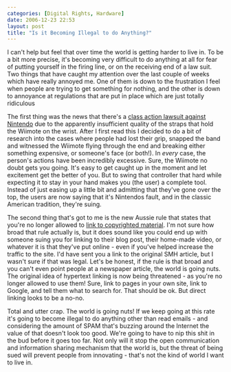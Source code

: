 ```yaml
---
categories: [Digital Rights, Hardware]
date: 2006-12-23 22:53
layout: post
title: "Is it Becoming Illegal to do Anything?"
---
```

I can't help but feel that over time the world is getting harder to live in. To be a bit more precise, it's becoming very difficult to do anything at all for fear of putting yourself in the firing line, or on the receiving end of a law suit.  Two things that have caught my attention over the last couple of weeks which have really annoyed me. One of them is down to the frustration I feel when people are trying to get something for nothing, and the other is down to annoyance at regulations that are put in place which are just totally ridiculous

The first thing was the news that there's a <a href="http://games.slashdot.org/article.pl?sid=06/12/19/1731210" title="Slashdot | Wiimote Straps Result in Class Action Suit" target="_blank">class action lawsuit against Nintendo</a> due to the apparently insufficient quality of the straps that hold the Wiimote on the wrist. After I first read this I decided to do a bit of research into the cases where people had lost their grip, snapped the band and witnessed the Wiimote flying through the end and breaking either something expensive, or someone's face (or both!). In <em>every</em> case, the person's actions have been incredibly excessive. Sure, the Wiimote no doubt gets you going. It's easy to get caught up in the moment and let excitement get the better of you. But to swing that controller that hard while expecting it to stay in your hand makes you (the user) a complete tool. Instead of just easing up a little bit and admitting that they've gone over the top, the users are now saying that it's Nintendos fault, and in the classic American tradition, they're suing.

The second thing that's got to me is the new Aussie rule that states that you're no longer allowed to <a href="http://www.theinquirer.net/default.aspx?article=36473" title="Illegal to Link" target="_blank">link to copyrighted material</a>. I'm not sure how broad that rule actually is, but it does sound like you could end up with someone suing you for linking to their blog post, their home-made video, or whatever it is that they've put online - even if you've helped increase the traffic to the site. I'd have sent you a link to the original SMH article, but I wasn't sure if that was legal. Let's be honest, if the rule is that broad and you can't even point people at a newspaper article, the world is going nuts. The original idea of hypertext linking is now being threatened - as you're no longer allowed to use them! Sure, link to pages in your own site, link to Google, and tell them what to search for. That should be ok. But direct linking looks to be a no-no.

Total and utter crap. The world is going nuts! If we keep going at this rate it's going to become illegal to do anything other than read emails - and considering the amount of SPAM that's buzzing around the Internet the value of that doesn't look too good. We're going to have to nip this shit in the bud before it goes too far. Not only will it stop the open communication and information sharing mechanism that the world is, but the threat of being sued will prevent people from innovating - that's not the kind of world I want to live in.
